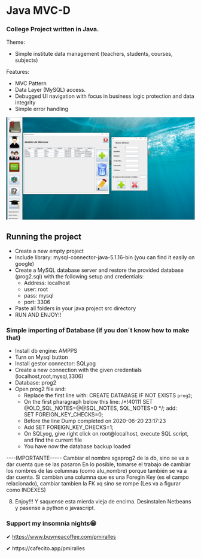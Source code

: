 # Java MVC-D

### College Project written in Java.

Theme:
- Simple institute data management (teachers, students, courses, subjects)

Features: 
- MVC Pattern 
- Data Layer (MySQL) access.
- Debugged UI navigation with focus in business logic protection and data integrity
- Simple error handling


<a href="https://github.com/p-miralles/my-images/blob/main/ProyFinalProgII.PNG?raw=true"> <img width="1200px" alt="completeMenu" src="https://github.com/p-miralles/my-images/blob/main/ProyFinalProgII.PNG?raw=true" /></a> 


## Running the project
- Create a new empty project
- Include library:  mysql-connector-java-5.1.16-bin (you can find it easily on google)
- Create a MySQL database server and restore the provided database (prog2.sql) with the following setup and credentials: 
  - Address: localhost
  - user: root
  - pass: mysql
  - port: 3306
- Paste all folders in your java project src directory
- RUN AND ENJOY!!


### Simple importing of Database (if you don´t know how to make that)
- Install db engine: AMPPS
- Turn on Mysql button
- Install gestor connector: SQLyog
- Create a new connection with the given credentials (localhost,root,mysql,3306)
- Database: prog2
- Open prog2 file and:
  - Replace the first line with: CREATE DATABASE  IF NOT EXISTS `prog2`;
  - On the first pharagraph below this line:
  /*!40111 SET @OLD_SQL_NOTES=@@SQL_NOTES, SQL_NOTES=0 */;
  add:  
  SET FOREIGN_KEY_CHECKS=0;
  - Before the line
  Dump completed on 2020-06-20 23:17:23
  - Add 
  SET FOREIGN_KEY_CHECKS=1;
  - On SQLyog, give right click on root@localhost, execute SQL script, and find the current file
  - You have now the database backup loaded

----IMPORTANTE-----
Cambiar el nombre sgaprog2 de la db, sino se va a dar cuenta que se las pasaron
En lo posible, tomarse el trabajo de cambiar los nombres de las columnas (como alu_nombre)
porque también se va a dar cuenta.
Si cambian una columna que es una Foregin Key (es el campo relacionado), cambiar tambien
la FK xq sino se rompe (Les va a figurar como INDEXES)

8) Enjoy!!! Y saquense esta mierda vieja de encima. Desinstalen Netbeans y pasense a python o javascript.




### Support my insomnia nights😁
✔ https://www.buymeacoffee.com/pmiralles
<p>✔ https://cafecito.app/pmiralles</p>
